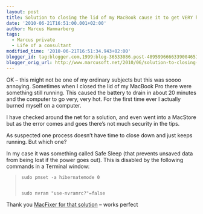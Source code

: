 ```yaml
---
layout: post
title: Solution to closing the lid of my MacBook cause it to get VERY hot
date: '2010-06-21T16:51:00.001+02:00'
author: Marcus Hammarberg
tags:
  - Marcus private
  - Life of a consultant
modified_time: '2010-06-21T16:51:34.943+02:00'
blogger_id: tag:blogger.com,1999:blog-36533086.post-4895996666339004651
blogger_orig_url: http://www.marcusoft.net/2010/06/solution-to-closing-lid-of-my-macbook.html
---
```



OK – this might not be one of my ordinary subjects but this was soooo
annoying. Sometimes when I closed the lid of my MacBook Pro there were
something still running. This caused the battery to drain in about 20
minutes and the computer to go very, very hot. For the first time ever I
actually burned myself on a computer.

I have checked around the net for a solution, and even went into a
MacStore but as the error comes and goes there’s not much security in
the tips.

As suspected one process doesn’t have time to close down and just keeps
running. But which one?

In my case it was something called Safe Sleep (that prevents unsaved
data from being lost if the power goes out). This is disabled by the
following commands in a Terminal window:

>     sudo pmset -a hibernatemode 0
>
>
>     sudo nvram "use-nvramrc?"=false
>
>

Thank you
<a href="http://www.macfixer.net/articles/184/" target="_blank">MacFixer
for that solution</a> – works perfect
